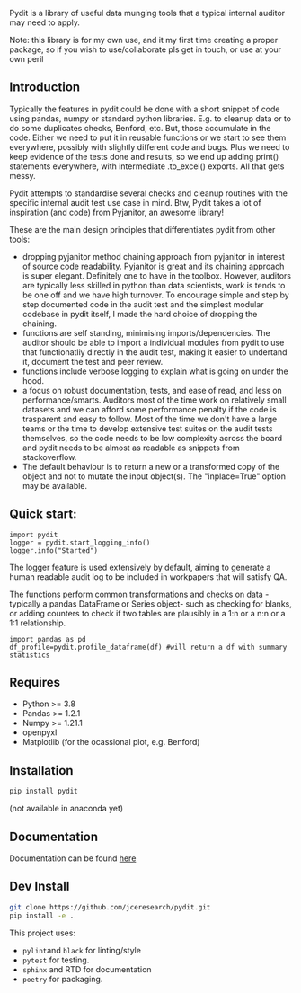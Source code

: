 
Pydit is a library of useful data munging tools that a typical internal auditor may need to apply.  

Note: this library is for my own use, and it my first time creating a proper package, so if you wish to use/collaborate pls get in touch, or use at your own peril

## Introduction 

Typically the features in pydit could be done with a short snippet of code using
pandas, numpy or standard python libraries. 
E.g. to cleanup data or to do some duplicates checks, Benford, etc.
But, those accumulate in the code. Either we need to put it in reusable functions or we start to
see them everywhere, possibly with slightly different code and bugs. 
Plus we need to keep evidence of the tests done and results, so we end up adding print() statements
everywhere, with intermediate .to_excel() exports.
All that gets messy. 

Pydit attempts to standardise several checks and cleanup routines with the specific
internal audit test use case in mind. 
Btw, Pydit takes a lot of inspiration (and code) from Pyjanitor, an awesome library!

These are the main design principles that differentiates pydit from other tools:
- dropping pyjanitor method chaining approach from pyjanitor in interest of source code
readability. Pyjanitor is great and its chaining approach is super elegant. Definitely one to have in the toolbox. However, auditors are typically less skilled in python than data scientists, work is tends to be one off and we have high turnover. To encourage simple and step by step documented code in the audit test and the simplest modular codebase in pydit itself, I made the hard choice of dropping the chaining.
-  functions are self standing, minimising imports/dependencies. The auditor should be able to import a individual modules from pydit to use that functionatliy directly in the audit test, making it easier to undertand it, document the test and peer review. 
- functions include verbose logging to explain what is going on under the hood.
- a focus on robust documentation, tests, and ease of read, and less on performance/smarts. 
Auditors most of the time work on relatively small datasets and we can afford some performance penalty if the code is trasparent and easy to follow. Most of the time we don't have a large teams or the time to develop extensive test suites on the audit tests themselves, so the code needs to be low complexity across the board and pydit needs to be almost as readable as snippets from stackoverflow.
- The default behaviour is to return a new or a transformed copy of the object and not to mutate the input object(s). The "inplace=True" option may be available.


## Quick start:
```
import pydit
logger = pydit.start_logging_info()
logger.info("Started")

```

The logger feature is used extensively by default, aiming to generate a human readable audit log to be included in workpapers that will satisfy QA. 


The functions perform common transformations and checks on data -typically 
a pandas DataFrame or Series object- such as checking for blanks, or adding 
counters to check if two tables are plausibly in a 1:n or a n:n or a 1:1 
relationship. 

```
import pandas as pd
df_profile=pydit.profile_dataframe(df) #will return a df with summary statistics
```


## Requires
- Python >= 3.8
- Pandas >= 1.2.1
- Numpy >= 1.21.1
- openpyxl
- Matplotlib (for the ocassional plot, e.g. Benford)


## Installation
```bash
pip install pydit
```
(not available in anaconda yet)

## Documentation
Documentation can be found [here](https://pydit.readthedocs.io/en/latest/index.html)

## Dev Install
```bash
git clone https://github.com/jceresearch/pydit.git
pip install -e .
```
This project uses:
- ```pylint```and  ```black``` for linting/style
- ```pytest``` for testing.
- ```sphinx``` and RTD for documentation 
- ```poetry``` for packaging.


